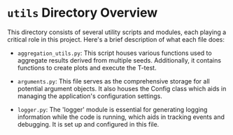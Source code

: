 # `utils` Directory Overview

This directory consists of several utility scripts and modules, each playing a critical role in this project. Here's a brief description of what each file does:

- `aggregation_utils.py`: This script houses various functions used to aggregate results derived from multiple seeds. Additionally, it contains functions to create plots and execute the T-test.
  
- `arguments.py`: This file serves as the comprehensive storage for all potential argument objects. It also houses the Config class which aids in managing the application's configuration settings.

- `logger.py`: The 'logger' module is essential for generating logging information while the code is running, which aids in tracking events and debugging. It is set up and configured in this file.